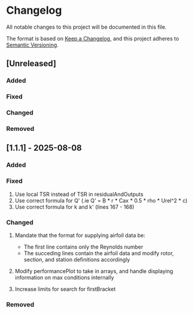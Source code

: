 # Changelog

All notable changes to this project will be documented in this file.

The format is based on [Keep a Changelog](https://keepachangelog.com/en/1.1.0/),
and this project adheres to [Semantic Versioning](https://semver.org/spec/v2.0.0.html).

## \[Unreleased]

### Added



### Fixed



### Changed



### Removed



## \[1.1.1] - 2025-08-08

### Added



### Fixed

1. Use local TSR instead of TSR in residualAndOutputs
2. Use correct formula for Q' (.ie Q' = B \* r \* Cax \* 0.5 \* rho \* Urel^2 \* c)
3. Use correct formula for k and k' (lines 167 - 168)

### Changed

1. Mandate that the format for supplying airfoil data be:

   * The first line contains only the Reynolds number
   * The succeding lines contain the airfoil data
     and modify rotor, section, and station definitions accordingly

2. Modify performancePlot to take in arrays, and handle displaying information on max conditions internally
3. Increase limits for search for firstBracket

### Removed



